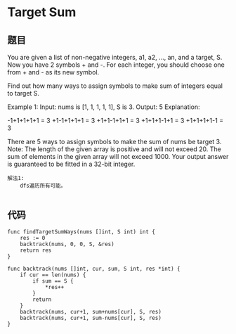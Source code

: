 # Target Sum


## 题目

You are given a list of non-negative integers, a1, a2, ..., an, and a target, S. Now you have 2 symbols + and -. For each integer, you should choose one from + and - as its new symbol.

Find out how many ways to assign symbols to make sum of integers equal to target S.

Example 1:
Input: nums is [1, 1, 1, 1, 1], S is 3. 
Output: 5
Explanation: 

-1+1+1+1+1 = 3
+1-1+1+1+1 = 3
+1+1-1+1+1 = 3
+1+1+1-1+1 = 3
+1+1+1+1-1 = 3

There are 5 ways to assign symbols to make the sum of nums be target 3.
Note:
The length of the given array is positive and will not exceed 20.
The sum of elements in the given array will not exceed 1000.
Your output answer is guaranteed to be fitted in a 32-bit integer.

```
解法1:
    dfs遍历所有可能。


```



## 代码


```golang
func findTargetSumWays(nums []int, S int) int {
    res := 0
    backtrack(nums, 0, 0, S, &res)
    return res
}

func backtrack(nums []int, cur, sum, S int, res *int) {
    if cur == len(nums) {
        if sum == S {
            *res++
        }
        return
    }
    backtrack(nums, cur+1, sum+nums[cur], S, res)
    backtrack(nums, cur+1, sum-nums[cur], S, res)
}

```
